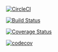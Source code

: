 
 [![CircleCI](https://circleci.com/gh/El-Tech01/WitsStudentRecruitment.svg?style=shield)](https://circleci.com/gh/El-Tech01/WitsStudentRecruitment)
 
 [![Build Status](https://travis-ci.com/El-Tech01/WitsStudentRecruitment.svg?branch=master)](https://travis-ci.com/El-Tech01/WitsStudentRecruitment)

[![Coverage Status](https://coveralls.io/repos/github/El-Tech01/WitsStudentRecruitment/badge.svg)](https://coveralls.io/github/El-Tech01/WitsStudentRecruitment)

[![codecov](https://codecov.io/gh/El-Tech01/WitsStudentRecruitment/branch/master/graph/badge.svg)](https://codecov.io/gh/El-Tech01/WitsStudentRecruitment)

